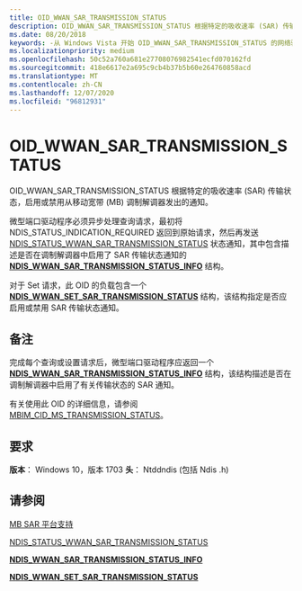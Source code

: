 ```yaml
---
title: OID_WWAN_SAR_TRANSMISSION_STATUS
description: OID_WWAN_SAR_TRANSMISSION_STATUS 根据特定的吸收速率 (SAR) 传输状态，启用或禁用从移动宽带 (MB) 调制解调器发出的通知。
ms.date: 08/20/2018
keywords: -从 Windows Vista 开始 OID_WWAN_SAR_TRANSMISSION_STATUS 的网络驱动程序
ms.localizationpriority: medium
ms.openlocfilehash: 50c52a760a681e27708076982541ecfd070162fd
ms.sourcegitcommit: 418e6617e2a695c9cb4b37b5b60e264760858acd
ms.translationtype: MT
ms.contentlocale: zh-CN
ms.lasthandoff: 12/07/2020
ms.locfileid: "96812931"
---
```

# <a name="oid_wwan_sar_transmission_status"></a>OID_WWAN_SAR_TRANSMISSION_STATUS

OID_WWAN_SAR_TRANSMISSION_STATUS 根据特定的吸收速率 (SAR) 传输状态，启用或禁用从移动宽带 (MB) 调制解调器发出的通知。

微型端口驱动程序必须异步处理查询请求，最初将 NDIS_STATUS_INDICATION_REQUIRED 返回到原始请求，然后再发送 [NDIS_STATUS_WWAN_SAR_TRANSMISSION_STATUS](ndis-status-wwan-sar-transmission-status.md) 状态通知，其中包含描述是否在调制解调器中启用了 SAR 传输状态通知的 [**NDIS_WWAN_SAR_TRANSMISSION_STATUS_INFO**](/windows-hardware/drivers/ddi/ndiswwan/ns-ndiswwan-_ndis_wwan_sar_transmission_status_info) 结构。

对于 Set 请求，此 OID 的负载包含一个 [**NDIS_WWAN_SET_SAR_TRANSMISSION_STATUS**](/windows-hardware/drivers/ddi/ndiswwan/ns-ndiswwan-_ndis_wwan_set_sar_transmission_status) 结构，该结构指定是否应启用或禁用 SAR 传输状态通知。

## <a name="remarks"></a>备注

完成每个查询或设置请求后，微型端口驱动程序应返回一个 [**NDIS_WWAN_SAR_TRANSMISSION_STATUS_INFO**](/windows-hardware/drivers/ddi/ndiswwan/ns-ndiswwan-_ndis_wwan_sar_transmission_status_info) 结构，该结构描述是否在调制解调器中启用了有关传输状态的 SAR 通知。

有关使用此 OID 的详细信息，请参阅 [MBIM_CID_MS_TRANSMISSION_STATUS](./mb-sar-platform-support.md#mbim_cid_ms_transmission_status)。

## <a name="requirements"></a>要求

**版本**： Windows 10，版本 1703 **头**： Ntddndis (包括 Ndis .h) 

## <a name="see-also"></a>请参阅

[MB SAR 平台支持](./mb-sar-platform-support.md)

[NDIS_STATUS_WWAN_SAR_TRANSMISSION_STATUS](ndis-status-wwan-sar-transmission-status.md)

[**NDIS_WWAN_SAR_TRANSMISSION_STATUS_INFO**](/windows-hardware/drivers/ddi/ndiswwan/ns-ndiswwan-_ndis_wwan_sar_transmission_status_info)

[**NDIS_WWAN_SET_SAR_TRANSMISSION_STATUS**](/windows-hardware/drivers/ddi/ndiswwan/ns-ndiswwan-_ndis_wwan_set_sar_transmission_status)
